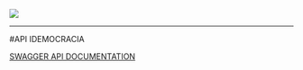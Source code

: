 
![](https://idemocracia.s3.amazonaws.com/public/github/identidade_visual_idemocracia_v1_logo_primaria.png)

---

#API IDEMOCRACIA

[SWAGGER API DOCUMENTATION](https://app.swaggerhub.com/apis-docs/LIMIAR.DIGITAL/iDEMOCRACIA/1.0.0 "SWAGGER API DOCUMENTATION")
